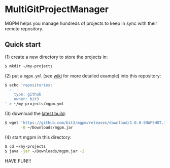 MultiGitProjectManager
======================

MGPM helps you manage hundreds of projects to keep in sync with their remote repository.

Quick start
-----------

(1) create a new directory to store the projects in:

```bash
$ mkdir ~/my-projects
```

(2) put a `mgpm.yml` (see [wiki][wiki] for more detailed example) into this repository:

```bash
$ echo 'repositories:
  -
    type: github
    owner: bit3
' > ~/my-projects/mgpm.yml
```

(3) download the [latest build][releases]:

```bash
$ wget 'https://github.com/bit3/mgpm/releases/download/1.0.0-SNAPSHOT.12/mgpm-1.0.0-SNAPSHOT.12.jar' \
       -O ~/Downloads/mgpm.jar
```

(4) start mgpm in this directory:

```bash
$ cd ~/my-projects
$ java -jar ~/Downloads/mgpm.jar -i
```

HAVE FUN!!!

[wiki]: https://github.com/bit3/mgpm/wiki/mgpm.yml
[releases]: https://github.com/bit3/mgpm/releases
